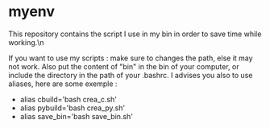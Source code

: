 # myenv
This repository contains the script I use in my bin in order to save time while working.\n

If you want to use my scripts : make sure to changes the path, else it may not work. Also put the content of "bin" in the bin of your computer, or include the directory in the path of your .bashrc. I advises you also to use aliases, here are some exemple :

  - alias cbuild='bash crea_c.sh'
  - alias pybuild='bash crea_py.sh'
  - alias save_bin='bash save_bin.sh'
